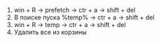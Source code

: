 1. win + R -> prefetch -> ctr + a -> shift + del
2. В поиске пуска %temp% -> ctr + a -> shift + del
3. win + R -> temp -> ctr + a -> shift + del
4. Удалить все из корзины